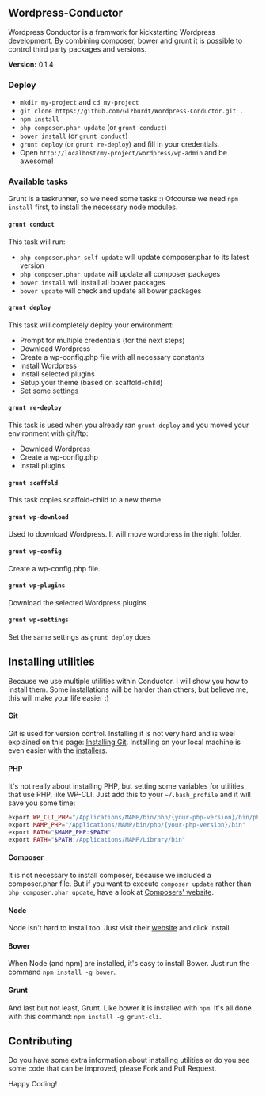 ## Wordpress-Conductor

Wordpress Conductor is a framwork for kickstarting Wordpress development. By combining composer, bower and grunt it is possible to control third party packages and versions.

**Version:** 0.1.4

### Deploy
* `mkdir my-project` and `cd my-project`
* `git clone https://github.com/Gizburdt/Wordpress-Conductor.git .`
* `npm install`
* `php composer.phar update` (or `grunt conduct`)
* `bower install` (or `grunt conduct`)
* `grunt deploy` (or `grunt re-deploy`) and fill in your credentials.
* Open `http://localhost/my-project/wordpress/wp-admin` and be awesome!

### Available tasks
Grunt is a taskrunner, so we need some tasks :) Ofcourse we need `npm install` first, to install the necessary node modules.

#### `grunt conduct`
This task will run:
* `php composer.phar self-update` will update composer.phar to its latest version
* `php composer.phar update` will update all composer packages
* `bower install` will install all bower packages
* `bower update` will check and update all bower packages

#### `grunt deploy`
This task will completely deploy your environment:
* Prompt for multiple credentials (for the next steps)
* Download Wordpress
* Create a wp-config.php file with all necessary constants
* Install Wordpress
* Install selected plugins
* Setup your theme (based on scaffold-child)
* Set some settings

#### `grunt re-deploy`
This task is used when you already ran `grunt deploy` and you moved your environment with git/ftp:
* Download Wordpress
* Create a wp-config.php
* Install plugins

#### `grunt scaffold`
This task copies scaffold-child to a new theme

#### `grunt wp-download`
Used to download Wordpress. It will move wordpress in the right folder.

#### `grunt wp-config`
Create a wp-config.php file.

#### `grunt wp-plugins`
Download the selected Wordpress plugins

#### `grunt wp-settings`
Set the same settings as `grunt deploy` does

## Installing utilities
Because we use multiple utilities within Conductor. I will show you how to install them. Some installations will be harder than others, but believe me, this will make your life easier :)

#### Git
Git is used for version control. Installing it is not very hard and is weel explained on this page: [Installing Git](http://git-scm.com/book/en/Getting-Started-Installing-Git). Installing on your local machine is even easier with the [installers](http://git-scm.com/downloads).

#### PHP
It's not really about installing PHP, but setting some variables for utilities that use PHP, like WP-CLI. Just add this to your `~/.bash_profile` and it will save you some time:

```php
export WP_CLI_PHP="/Applications/MAMP/bin/php/{your-php-version}/bin/php"
export MAMP_PHP="/Applications/MAMP/bin/php/{your-php-version}/bin"
export PATH="$MAMP_PHP:$PATH"
export PATH="$PATH:/Applications/MAMP/Library/bin"
```

#### Composer
It is not necessary to install composer, because we included a composer.phar file. But if you want to execute `composer update` rather than `php composer.phar update`, have a look at [Composers' website](https://getcomposer.org/).

#### Node
Node isn't hard to install too. Just visit their [website](http://nodejs.org/) and click install.

#### Bower
When Node (and npm) are installed, it's easy to install Bower. Just run the command `npm install -g bower`.

#### Grunt
And last but not least, Grunt. Like bower it is installed with `npm`. It's all done with this command: `npm install -g grunt-cli`.

## Contributing
Do you have some extra information about installing utilities or do you see some code that can be improved, please Fork and Pull Request. 

Happy Coding!
